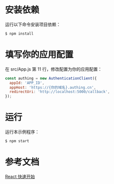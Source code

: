 # 安装依赖

运行以下命令安装项目依赖：

```bash
$ npm install
```
# 填写你的应用配置

在 src/App.js 第 11 行，修改配置为你的应用配置：

```js
const authing = new AuthenticationClient({
  appId: 'APP_ID',
  appHost: 'https://{你的域名}.authing.cn',
  redirectUri: 'http://localhost:5000/callback',
});
```

# 运行

运行本示例程序：

```bash
$ npm start
```

# 参考文档

[React 快速开始](https://docs.authing.cn/v2/quickstarts/spa/react.html)